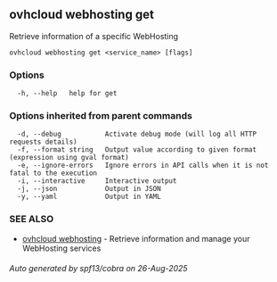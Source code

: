 ## ovhcloud webhosting get

Retrieve information of a specific WebHosting

```
ovhcloud webhosting get <service_name> [flags]
```

### Options

```
  -h, --help   help for get
```

### Options inherited from parent commands

```
  -d, --debug           Activate debug mode (will log all HTTP requests details)
  -f, --format string   Output value according to given format (expression using gval format)
  -e, --ignore-errors   Ignore errors in API calls when it is not fatal to the execution
  -i, --interactive     Interactive output
  -j, --json            Output in JSON
  -y, --yaml            Output in YAML
```

### SEE ALSO

* [ovhcloud webhosting](ovhcloud_webhosting.md)	 - Retrieve information and manage your WebHosting services

###### Auto generated by spf13/cobra on 26-Aug-2025
